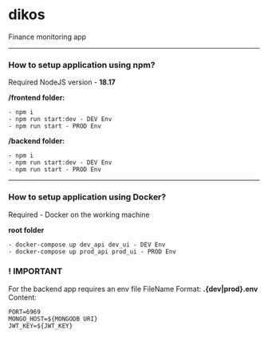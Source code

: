 # dikos

Finance monitoring app

------------

### How to setup application using npm?

Required NodeJS version - **18.17**

**/frontend folder:**

```
- npm i
- npm run start:dev - DEV Env
- npm run start - PROD Env
```

**/backend folder:**

```
- npm i
- npm run start:dev - DEV Env
- npm run start - PROD Env
```

------------

### How to setup application using Docker?

Required - Docker on the working machine

**root folder**

```
- docker-compose up dev_api dev_ui - DEV Env
- docker-compose up prod_api prod_ui - PROD Env
```

### ! IMPORTANT

For the backend app requires an env file
FileName Format: **.{dev|prod}.env**
Content:

```
PORT=6969
MONGO_HOST=${MONGODB URI}
JWT_KEY=${JWT_KEY}
```
